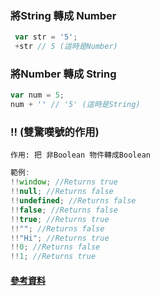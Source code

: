 ### 將String 轉成 Number
```js
 var str = '5';
 +str // 5 (這時是Number) 
```
### 將Number 轉成 String
```js
var num = 5;
num + '' // '5' (這時是String)
```

### !! (雙驚嘆號的作用)
```
作用: 把 非Boolean 物件轉成Boolean
```

```js
範例: 
!!window; //Returns true
!!null; //Returns false
!!undefined; //Returns false
!!false; //Returns false
!!true; //Returns true
!!""; //Returns false
!!"Hi"; //Returns true
!!0; //Returns false
!!1; //Returns true

```


#### [參考資料](https://www.sitepoint.com/javascript-double-negation-trick-trouble/)
